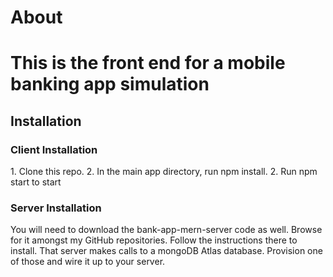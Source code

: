 <title>Welcome to the Bad Bank MERN app</title>
<h1>About<h1>
<p>This is the front end for a mobile banking app simulation</p>
<h2>Installation</h2>
<h3>Client Installation</h3>
<p>1. Clone this repo.  2. In the main app directory, run npm install.  2. Run npm start to start </p>
<h3>Server Installation</h3>
<p>You will need to download the bank-app-mern-server code as well.  Browse for it amongst my GitHub repositories.  Follow the instructions there to install.  That server makes calls to a mongoDB Atlas database.  Provision one of those and wire it up to your server.
